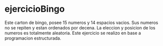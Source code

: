 # ejercicioBingo
Este carton de bingo, posee 15 numeros y 14 espacios vacios. Sus numeros no se repiten y estan ordenados por decena. La eleccion y posicion de los numeros es totalmente aleatoria. Este ejercicio se realizo en base a programacion estructurada.
